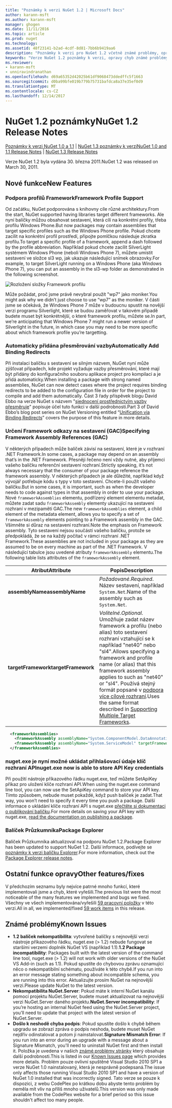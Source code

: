 ```yaml
---
title: "Poznámky k verzi NuGet 1.2 | Microsoft Docs"
author: karann-msft
ms.author: karann-msft
manager: ghogen
ms.date: 11/11/2016
ms.topic: article
ms.prod: nuget
ms.technology: 
ms.assetid: 48f23141-b2ad-4cdf-8d81-7bb6b9419aa6
description: "Poznámky k verzi pro NuGet 1.2 včetně známé problémy, opravy chyb, přidaných funkcí a chcete."
keywords: "Verze NuGet 1.2 poznámky k verzi, opravy chyb známé problémy, přidat funkce, chcete"
ms.reviewer:
- karann-msft
- unniravindranathan
ms.openlocfilehash: d69a65352d42025b61df9068473ddedffc5f1663
ms.sourcegitcommit: d0ba99bfe019b779b75731bafdca8a37e35ef0d9
ms.translationtype: MT
ms.contentlocale: cs-CZ
ms.lasthandoff: 12/14/2017
---
```

# <a name="nuget-12-release-notes"></a><span data-ttu-id="2b143-104">NuGet 1.2 poznámky</span><span class="sxs-lookup"><span data-stu-id="2b143-104">NuGet 1.2 Release Notes</span></span>

<span data-ttu-id="2b143-105">[Poznámky k verzi NuGet 1.0 a 1.1](../release-notes/nuget-1.1.md) | [NuGet 1.3 poznámky k verzi](../release-notes/nuget-1.3.md)</span><span class="sxs-lookup"><span data-stu-id="2b143-105">[NuGet 1.0 and 1.1 Release Notes](../release-notes/nuget-1.1.md) | [NuGet 1.3 Release Notes](../release-notes/nuget-1.3.md)</span></span>

<span data-ttu-id="2b143-106">Verze NuGet 1.2 byla vydána 30. března 2011.</span><span class="sxs-lookup"><span data-stu-id="2b143-106">NuGet 1.2 was released on March 30, 2011.</span></span>

## <a name="new-features"></a><span data-ttu-id="2b143-107">Nové funkce</span><span class="sxs-lookup"><span data-stu-id="2b143-107">New Features</span></span>

### <a name="framework-profile-support"></a><span data-ttu-id="2b143-108">Podpora profilů Framework</span><span class="sxs-lookup"><span data-stu-id="2b143-108">Framework Profile Support</span></span>

<span data-ttu-id="2b143-109">Od začátku, NuGet podporována s knihovny cíle různé architektury.</span><span class="sxs-lookup"><span data-stu-id="2b143-109">From the start, NuGet supported having libraries target different frameworks.</span></span> <span data-ttu-id="2b143-110">Ale nyní balíčky můžou obsahovat sestavení, která cílí na konkrétní profily, třeba profilu Windows Phone.</span><span class="sxs-lookup"><span data-stu-id="2b143-110">But now packages may contain assemblies that target specific profiles such as the Windows Phone profile.</span></span> <span data-ttu-id="2b143-111">Pokud chcete zacílit na konkrétní profil prostředí, připojte pomlčkou následuje zkratka profilu.</span><span class="sxs-lookup"><span data-stu-id="2b143-111">To target a specific profile of a framework, append a dash followed by the profile abbreviation.</span></span> <span data-ttu-id="2b143-112">Například pokud chcete zacílit SilverLight systémem Windows Phone (neboli Windows Phone 7), můžete umístit sestavení ve složce sl3 wp, jak ukazuje následující snímek obrazovky.</span><span class="sxs-lookup"><span data-stu-id="2b143-112">For example, to target SilverLight running on a Windows Phone (aka Windows Phone 7), you can put an assembly in the sl3-wp folder as demonstrated in the following screenshot.</span></span>

![Rozložení složky Framework profilu](./media/framework-profile-support.png)

<span data-ttu-id="2b143-114">Může požádat, proč jsme právě nevybral použít "wp7" jako moniker.</span><span class="sxs-lookup"><span data-stu-id="2b143-114">You might ask why we didn’t just choose to use “wp7” as the moniker.</span></span> <span data-ttu-id="2b143-115">V části jsme se očekává, že Windows Phone 7 může v budoucnu spustit na novější verzi programu Silverlight, které se budou zaměřovat v takovém případě budete muset být konkrétnější, o které framework profilu, můžete se.</span><span class="sxs-lookup"><span data-stu-id="2b143-115">In part, we’re anticipating that Windows Phone 7 might run a newer version of Silverlight in the future, in which case you may need to be more specific about which framework profile you’re targetting.</span></span>

### <a name="automatically-add-binding-redirects"></a><span data-ttu-id="2b143-116">Automaticky přidána přesměrování vazby</span><span class="sxs-lookup"><span data-stu-id="2b143-116">Automatically Add Binding Redirects</span></span>

<span data-ttu-id="2b143-117">Při instalaci balíčku s sestavení se silným názvem, NuGet nyní může zjišťovat případech, kde projekt vyžaduje vazby přesměrování, které mají být přidány do konfiguračního souboru aplikace project pro kompilaci a je přidá automaticky.</span><span class="sxs-lookup"><span data-stu-id="2b143-117">When installing a package with strong named assemblies, NuGet can now detect cases where the project requires binding redirects to be added to the configuration file in order for the project to compile and add them automatically.</span></span> <span data-ttu-id="2b143-118">Část 3 řady příspěvek blogu David Ebbo na verze NuGet s názvem "[sjednocení prostřednictvím vazby přesměruje](http://blog.davidebbo.com/2011/01/nuget-versioning-part-3-unification-via.html)" popisuje účel tuto funkci v další podrobnosti.</span><span class="sxs-lookup"><span data-stu-id="2b143-118">Part 3 of David Ebbo’s blog post series on NuGet Versioning entitled “[Unification via Binding Redirects](http://blog.davidebbo.com/2011/01/nuget-versioning-part-3-unification-via.html)” covers the purpose of this feature in more details.</span></span>

<a name="framework-assembly-refs"></a>

### <a name="specifying-framework-assembly-references-gac"></a><span data-ttu-id="2b143-119">Určení Framework odkazy na sestavení (GAC)</span><span class="sxs-lookup"><span data-stu-id="2b143-119">Specifying Framework Assembly References (GAC)</span></span>

<span data-ttu-id="2b143-120">V některých případech může balíček závisí na sestavení, které je v rozhraní .NET Framework.</span><span class="sxs-lookup"><span data-stu-id="2b143-120">In some cases, a package may depend on an assembly that’s in the .NET Framework.</span></span> <span data-ttu-id="2b143-121">Přesněji řečeno není vždy nutné, aby příjemci vašeho balíčku referenční sestavení rozhraní.</span><span class="sxs-lookup"><span data-stu-id="2b143-121">Strictly speaking, it’s not always necessary that the consumer of your package reference the framework assembly.</span></span> <span data-ttu-id="2b143-122">V některých případech je ale důležité, například když vývojář potřebuje kódu s typy v toto sestavení. Chcete-li použít vašeho balíčku.</span><span class="sxs-lookup"><span data-stu-id="2b143-122">But in some cases, it is important, such as when the developer needs to code against types in that assembly in order to use your package.</span></span> <span data-ttu-id="2b143-123">Nové `frameworkAssemblies` elementu, podřízený element elementu metadat, můžete zadat sadu `frameworkAssembly` elementy ukazující na sestavení rozhraní v mezipaměti GAC.</span><span class="sxs-lookup"><span data-stu-id="2b143-123">The new `frameworkAssemblies` element, a child element of the metadata element, allows you to specify a set of `frameworkAssembly` elements pointing to a Framework assembly in the GAC.</span></span> <span data-ttu-id="2b143-124">Všimněte si důraz na sestavení rozhraní.</span><span class="sxs-lookup"><span data-stu-id="2b143-124">Note the emphasis on Framework assembly.</span></span>
<span data-ttu-id="2b143-125">Tyto sestavení nejsou součástí vašeho balíčku, protože se předpokládá, že se na každý počítač v rámci rozhraní .NET Framework.</span><span class="sxs-lookup"><span data-stu-id="2b143-125">These assemblies are not included in your package as they are assumed to be on every machine  as part of the .NET Framework.</span></span> <span data-ttu-id="2b143-126">V následující tabulce jsou uvedené atributy `frameworkAssembly` elementu.</span><span class="sxs-lookup"><span data-stu-id="2b143-126">The following table lists attributes of the `frameworkAssembly` element.</span></span>


|<span data-ttu-id="2b143-127">Atribut</span><span class="sxs-lookup"><span data-stu-id="2b143-127">Attribute</span></span> |<span data-ttu-id="2b143-128">Popis</span><span class="sxs-lookup"><span data-stu-id="2b143-128">Description</span></span>|
|----------------|-----------|
|<span data-ttu-id="2b143-129">**assemblyName**</span><span class="sxs-lookup"><span data-stu-id="2b143-129">**assemblyName**</span></span>|<span data-ttu-id="2b143-130">*Požadované*.</span><span class="sxs-lookup"><span data-stu-id="2b143-130">*Required*.</span></span> <span data-ttu-id="2b143-131">Název sestavení, například `System.Net`.</span><span class="sxs-lookup"><span data-stu-id="2b143-131">Name of the assembly such as `System.Net`.</span></span>|
|<span data-ttu-id="2b143-132">**targetFramework**</span><span class="sxs-lookup"><span data-stu-id="2b143-132">**targetFramework**</span></span>|<span data-ttu-id="2b143-133">*Volitelné*.</span><span class="sxs-lookup"><span data-stu-id="2b143-133">*Optional*.</span></span> <span data-ttu-id="2b143-134">Umožňuje zadat název framework a profilu (nebo alias) toto sestavení rozhraní vztahující se k například "net40" nebo "sl4".</span><span class="sxs-lookup"><span data-stu-id="2b143-134">Allows specifying a framework and profile name (or alias) that this framework assembly applies to such as "net40" or "sl4".</span></span> <span data-ttu-id="2b143-135">Používá stejný formát popsané v [podpora více cílové rozhraní](../create-packages/supporting-multiple-target-frameworks.md).</span><span class="sxs-lookup"><span data-stu-id="2b143-135">Uses the same format described in [Supporting Multiple Target Frameworks](../create-packages/supporting-multiple-target-frameworks.md).</span></span>|

```xml
  <frameworkAssemblies>
    <frameworkAssembly assemblyName="System.ComponentModel.DataAnnotations" targetFramework="net40" />
    <frameworkAssembly assemblyName="System.ServiceModel" targetFramework="net40" />
  </frameworkAssemblies>
```

### <a name="nugetexe-now-is-able-to-store-api-key-credentials"></a><span data-ttu-id="2b143-136">nuget.exe je nyní možné ukládat přihlašovací údaje klíč rozhraní API</span><span class="sxs-lookup"><span data-stu-id="2b143-136">nuget.exe now is able to store API Key credentials</span></span>

<span data-ttu-id="2b143-137">Při použití nástroje příkazového řádku nuget.exe, teď můžete SetApiKey příkaz pro uložení klíče rozhraní API.</span><span class="sxs-lookup"><span data-stu-id="2b143-137">When using the nuget.exe command line tool, you can now use the SetApiKey command to store your API key.</span></span> <span data-ttu-id="2b143-138">Tímto způsobem, nebude muset pokaždé, když push balíček je zadat.</span><span class="sxs-lookup"><span data-stu-id="2b143-138">That way, you won’t need to specify it every time you push a package.</span></span> <span data-ttu-id="2b143-139">Další informace o ukládání klíče rozhraní API s nuget.exe [přečtěte si dokumentaci o publikování balíčku](../create-packages/publish-a-package.md).</span><span class="sxs-lookup"><span data-stu-id="2b143-139">For more details on saving your API key with nuget.exe, [read the documentation on publishing a package](../create-packages/publish-a-package.md).</span></span>

### <a name="package-explorer"></a><span data-ttu-id="2b143-140">Balíček Průzkumníka</span><span class="sxs-lookup"><span data-stu-id="2b143-140">Package Explorer</span></span>
<span data-ttu-id="2b143-141">Balíček Průzkumníka aktualizoval na podporu NuGet 1.2.</span><span class="sxs-lookup"><span data-stu-id="2b143-141">Package Explorer has been updated to support NuGet 1.2.</span></span> <span data-ttu-id="2b143-142">Další informace, podívejte se [poznámky k verzi balíčku Explorer](http://nuget.codeplex.com/wikipage?title=New%20features%20in%20NuGet%20Package%20Explorer%201.0).</span><span class="sxs-lookup"><span data-stu-id="2b143-142">For more information, check out the [Package Explorer release notes](http://nuget.codeplex.com/wikipage?title=New%20features%20in%20NuGet%20Package%20Explorer%201.0).</span></span>

## <a name="other-featuresfixes"></a><span data-ttu-id="2b143-143">Ostatní funkce opravy</span><span class="sxs-lookup"><span data-stu-id="2b143-143">Other features/fixes</span></span>

<span data-ttu-id="2b143-144">V předchozím seznamu byly nejvíce patrné mnoho funkcí, které implementovali jsme a chyb, které vyřešili.</span><span class="sxs-lookup"><span data-stu-id="2b143-144">The previous list were the most noticeable of the many features we implemented and bugs we fixed.</span></span> <span data-ttu-id="2b143-145">Všechny ve všech implementována/vyřešili [59 pracovní položky](http://nuget.codeplex.com/workitem/list/advanced?keyword=&status=All&type=All&priority=All&release=NuGet%201.2&assignedTo=All&component=All&sortField=Votes&sortDirection=Descending&page=0) v této verzi.</span><span class="sxs-lookup"><span data-stu-id="2b143-145">All in all, we implemented/fixed [59 work items](http://nuget.codeplex.com/workitem/list/advanced?keyword=&status=All&type=All&priority=All&release=NuGet%201.2&assignedTo=All&component=All&sortField=Votes&sortDirection=Descending&page=0) in this release.</span></span>

## <a name="known-issues"></a><span data-ttu-id="2b143-146">Známé problémy</span><span class="sxs-lookup"><span data-stu-id="2b143-146">Known Issues</span></span>

* <span data-ttu-id="2b143-147">**1.2 balíček nekompatibilita**: vytvořené balíčky s nejnovější verzi nástroje příkazového řádku, nuget.exe (> 1.2) nebude fungovat se staršími verzemi doplněk NuGet VS (například 1.1).</span><span class="sxs-lookup"><span data-stu-id="2b143-147">**1.2 Package incompatibility**: Packages built with the latest version of the command line tool, nuget.exe (> 1.2) will not work with older versions of the NuGet VS Add-in (such as 1.1).</span></span> <span data-ttu-id="2b143-148">Pokud spustíte do chybovou zprávu oznamující něco o nekompatibilní schématu, používáte k této chybě.</span><span class="sxs-lookup"><span data-stu-id="2b143-148">If you run into an error message stating something about incompatible schema, you are running into this error.</span></span> <span data-ttu-id="2b143-149">Aktualizujte prosím NuGet na nejnovější verzi.</span><span class="sxs-lookup"><span data-stu-id="2b143-149">Please update NuGet to the latest version.</span></span>
* <span data-ttu-id="2b143-150">**Nekompatibilita NuGet.Server**: Pokud máte k interní NuGet kanálu pomocí projektu NuGet.Server, budete muset aktualizovat na nejnovější verzi NuGet.Server daného projektu.</span><span class="sxs-lookup"><span data-stu-id="2b143-150">**NuGet.Server incompatibility**: If you’re hosting an internal NuGet feed using the NuGet.Server project, you’ll need to update that project with the latest version of NuGet.Server.</span></span>
* <span data-ttu-id="2b143-151">**Došlo k neshodě chyba podpis**: Pokud spustíte došlo k chybě během upgradu se zobrazí zpráva o podpis neshoda, budete muset NuGet nejdřív odinstalovat a potom ji nainstalovat.</span><span class="sxs-lookup"><span data-stu-id="2b143-151">**Signature Mismatch Error**: If you run into an error during an upgrade with a message about a Signature Mismatch, you'll need to uninstall NuGet first and then install it.</span></span> <span data-ttu-id="2b143-152">Položka je uvedena v našich [známé problémy stránky](../release-notes/Known-Issues.md) který obsahuje další podrobnosti.</span><span class="sxs-lookup"><span data-stu-id="2b143-152">This is listed in our [Known Issues page](../release-notes/Known-Issues.md) which provides more details.</span></span> <span data-ttu-id="2b143-153">Problém pouze ovlivní spuštěné Visual Studio 2010 SP1 a verze NuGet 1.0 nainstalovaný, která je nesprávně podepsaná.</span><span class="sxs-lookup"><span data-stu-id="2b143-153">The issue only affects those running Visual Studio 2010 SP1 and have a version of NuGet 1.0 installed that was incorrectly signed.</span></span> <span data-ttu-id="2b143-154">Tato verze se pouze k dispozici, z webu CodePlex po krátkou dobu abyste tento problém by neměla mít vliv na příliš mnoho uživatelů.</span><span class="sxs-lookup"><span data-stu-id="2b143-154">This version was only made available from the CodePlex website for a brief period so this issue shouldn't affect too many people.</span></span>